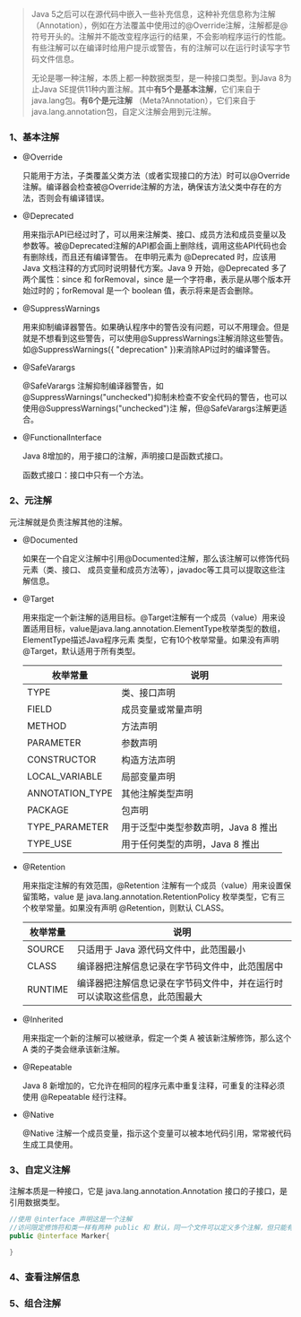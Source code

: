 >  Java 5之后可以在源代码中嵌入一些补充信息，这种补充信息称为注解（Annotation），例如在方法覆盖中使用过的@Override注解，注解都是@符号开头的。注解并不能改变程序运行的结果，不会影响程序运行的性能。有些注解可以在编译时给用户提示或警告，有的注解可以在运行时读写字节码文件信息。
>
> 无论是哪一种注解，本质上都一种数据类型，是一种接口类型。到Java 8为止Java SE提供11种内置注解。其中**有5个是基本注解**，它们来自于java.lang包。**有6个是元注解** （Meta?Annotation），它们来自于 java.lang.annotation包，自定义注解会用到元注解。

### 1、基本注解

- @Override

  只能用于方法，子类覆盖父类方法（或者实现接口的方法）时可以@Override注解。编译器会检查被@Override注解的方法，确保该方法父类中存在的方法，否则会有编译错误。 

- @Deprecated

  用来指示API已经过时了，可以用来注解类、接口、成员方法和成员变量以及参数等。被@Deprecated注解的API都会画上删除线，调用这些API代码也会有删除线，而且还有编译警告。 在申明元素为 @Deprecated 时，应该用 Java 文档注释的方式同时说明替代方案。Java 9 开始，@Deprecated 多了两个属性：since 和 forRemoval，since 是一个字符串，表示是从哪个版本开始过时的；forRemoval 是一个 boolean 值，表示将来是否会删除。

- @SuppressWarnings

  用来抑制编译器警告。如果确认程序中的警告没有问题，可以不用理会。但是就是不想看到这些警告，可以使用@SuppressWarnings注解消除这些警告。如@SuppressWarnings({ "deprecation" })来消除API过时的编译警告。

- @SafeVarargs

  @SafeVarargs 注解抑制编译器警告，如@SuppressWarnings("unchecked")抑制未检查不安全代码的警告，也可以使用@SuppressWarnings("unchecked")注 解，但@SafeVarargs注解更适合。 

- @FunctionalInterface

  Java 8增加的，用于接口的注解，声明接口是函数式接口。
  
  函数式接口：接口中只有一个方法。

### 2、元注解

元注解就是负责注解其他的注解。

- @Documented

  如果在一个自定义注解中引用@Documented注解，那么该注解可以修饰代码元素（类、接口、 成员变量和成员方法等），javadoc等工具可以提取这些注解信息。 

- @Target

  用来指定一个新注解的适用目标。@Target注解有一个成员（value）用来设置适用目标，value是java.lang.annotation.ElementType枚举类型的数组，ElementType描述Java程序元素 类型，它有10个枚举常量。如果没有声明 @Target，默认适用于所有类型。

  | 枚举常量        | 说明                                |
  | --------------- | ----------------------------------- |
  | TYPE            | 类、接口声明                        |
  | FIELD           | 成员变量或常量声明                  |
  | METHOD          | 方法声明                            |
  | PARAMETER       | 参数声明                            |
  | CONSTRUCTOR     | 构造方法声明                        |
  | LOCAL_VARIABLE  | 局部变量声明                        |
  | ANNOTATION_TYPE | 其他注解类型声明                    |
  | PACKAGE         | 包声明                              |
  | TYPE_PARAMETER  | 用于泛型中类型参数声明，Java 8 推出 |
  | TYPE_USE        | 用于任何类型的声明，Java 8 推出     |

- @Retention

  用来指定注解的有效范围，@Retention 注解有一个成员（value）用来设置保留策略，value 是 java.lang.annotation.RetentionPolicy 枚举类型，它有三个枚举常量。如果没有声明 @Retention，则默认 CLASS。

  | 枚举常量 | 说明                                                         |
  | -------- | ------------------------------------------------------------ |
  | SOURCE   | 只适用于 Java 源代码文件中，此范围最小                       |
  | CLASS    | 编译器把注解信息记录在字节码文件中，此范围居中               |
  | RUNTIME  | 编译器把注解信息记录在字节码文件中，并在运行时可以读取这些信息，此范围最大 |

- @Inherited

   用来指定一个新的注解可以被继承，假定一个类 A 被该新注解修饰，那么这个 A 类的子类会继承该新注解。

- @Repeatable

  Java 8 新增加的，它允许在相同的程序元素中重复注释，可重复的注释必须使用 @Repeatable 经行注释。

- @Native

  @Native 注解一个成员变量，指示这个变量可以被本地代码引用，常常被代码生成工具使用。

### 3、自定义注解

注解本质是一种接口，它是 java.lang.annotation.Annotation 接口的子接口，是引用数据类型。

```java
//使用 @interface 声明这是一个注解
//访问限定修饰符和类一样有两种 public 和 默认，同一个文件可以定义多个注解，但只能有一个 public 修饰的，源程序文件名与公有访问权限的注解名一致。
public @interface Marker{
    
}
```

### 4、查看注解信息





### 5、组合注解





